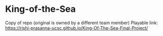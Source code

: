 # King-of-the-Sea
Copy of repo (original is owned by a different team member)
Playable link: https://rishi-prasanna-ucsc.github.io/King-Of-The-Sea-Final-Project/
